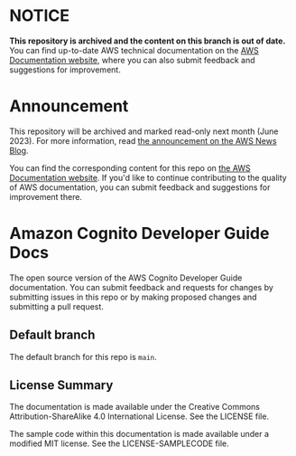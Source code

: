 # NOTICE

**This repository is archived and the content on this branch is out of date.** You can find up-to-date AWS technical documentation on the [AWS Documentation website](https://docs.aws.amazon.com/), where you can also submit feedback and suggestions for improvement.

# Announcement

This repository will be archived and marked read-only next month (June 2023). For more information, read [the announcement on the AWS News Blog](https://aws.amazon.com/blogs/aws/retiring-the-aws-documentation-on-github/).

You can find the corresponding content for this repo on [the AWS Documentation website](https://docs.aws.amazon.com/cognito/latest/developerguide). If you'd like to continue contributing to the quality of AWS documentation, you can submit feedback and suggestions for improvement there.

# Amazon Cognito Developer Guide Docs

The open source version of the AWS Cognito Developer Guide documentation. You can submit feedback and requests for changes by submitting issues in this repo or by making proposed changes and submitting a pull request.

## Default branch
The default branch for this repo is `main`. 

## License Summary

The documentation is made available under the Creative Commons Attribution-ShareAlike 4.0 International License. See the LICENSE file.

The sample code within this documentation is made available under a modified MIT license. See the LICENSE-SAMPLECODE file.

